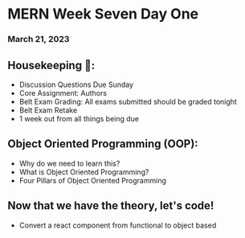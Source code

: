 # MERN Week Seven Day One
### March 21, 2023

## Housekeeping 🧹:
- Discussion Questions Due Sunday
- Core Assignment: Authors
- Belt Exam Grading: All exams submitted should be graded tonight
- Belt Exam Retake
- 1 week out from all things being due

## Object Oriented Programming (OOP):
- Why do we need to learn this? 
- What is Object Oriented Programming?
- Four Pillars of Object Oriented Programming

## Now that we have the theory, let's code!
- Convert a react component from functional to object based

